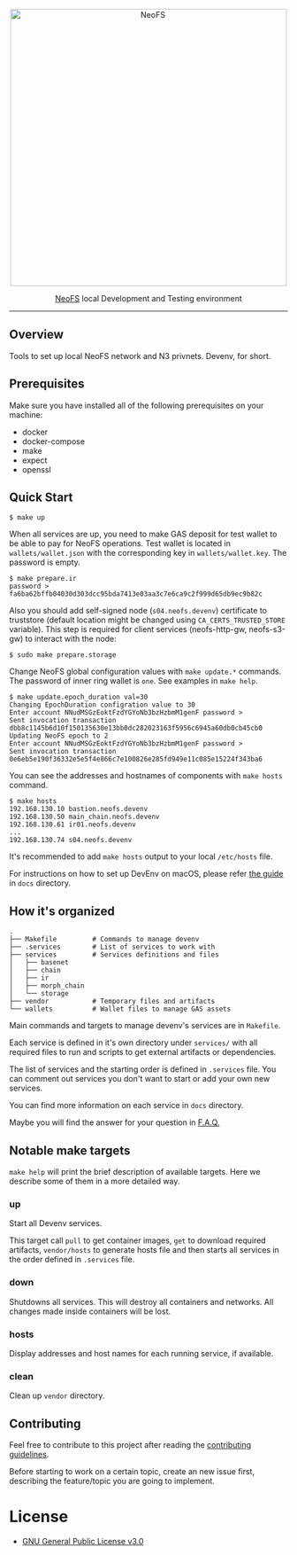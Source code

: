 <p align="center">
<img src="./.github/logo.svg" width="500px" alt="NeoFS">
</p>
<p align="center">
  <a href="https://fs.neo.org">NeoFS</a> local Development and Testing environment
</p>

---
## Overview

Tools to set up local NeoFS network and N3 privnets. Devenv, for short.

## Prerequisites

Make sure you have installed all of the following prerequisites on your machine:
* docker
* docker-compose
* make
* expect
* openssl


## Quick Start

```
$ make up
```
When all services are up, you need to make GAS deposit for test wallet to be
able to pay for NeoFS operations. Test wallet is located in `wallets/wallet.json`
with the corresponding key in `wallets/wallet.key`. The password is empty.

```
$ make prepare.ir
password >
fa6ba62bffb04030d303dcc95bda7413e03aa3c7e6ca9c2f999d65db9ec9b82c
```
Also you should add self-signed node (`s04.neofs.devenv`) certificate to truststore 
(default location might be changed using `CA_CERTS_TRUSTED_STORE` variable). 
This step is required for client services (neofs-http-gw, neofs-s3-gw) to interact with the node:
```
$ sudo make prepare.storage
```

Change NeoFS global configuration values with `make update.*` commands. The
password of inner ring wallet is `one`. See examples in `make help`.

```
$ make update.epoch_duration val=30
Changing EpochDuration configration value to 30
Enter account NNudMSGzEoktFzdYGYoNb3bzHzbmM1genF password > 
Sent invocation transaction dbb8c1145b6d10f150135630e13bb0dc282023163f5956c6945a60db0cb45cb0
Updating NeoFS epoch to 2
Enter account NNudMSGzEoktFzdYGYoNb3bzHzbmM1genF password > 
Sent invocation transaction 0e6eb5e190f36332e5e5f4e866c7e100826e285fd949e11c085e15224f343ba6
```

You can see the addresses and hostnames of components with `make hosts` command.

```
$ make hosts
192.168.130.10 bastion.neofs.devenv
192.168.130.50 main_chain.neofs.devenv
192.168.130.61 ir01.neofs.devenv
...
192.168.130.74 s04.neofs.devenv
```

It's recommended to add `make hosts` output to your local `/etc/hosts` file.

For instructions on how to set up DevEnv on macOS, please refer [the
guide](docs/macOS.md) in `docs` directory.

## How it's organized

```
.
├── Makefile         # Commands to manage devenv
├── .services        # List of services to work with
├── services         # Services definitions and files
│   ├── basenet
│   ├── chain
│   ├── ir
│   ├── morph_chain
│   └── storage
├── vendor           # Temporary files and artifacts
└── wallets          # Wallet files to manage GAS assets
```

Main commands and targets to manage devenv's services are in `Makefile`.

Each service is defined in it's own directory under `services/` with all
required files to run and scripts to get external artifacts or dependencies.

The list of services and the starting order is defined in `.services` file. You
can comment out services you don't want to start or add your own new services.

You can find more information on each service in `docs` directory.

Maybe you will find the answer for your question in [F.A.Q.](docs/faq.md)

## Notable make targets

`make help` will print the brief description of available targets. Here we
describe some of them in a more detailed way.

### up

Start all Devenv services.

This target call `pull` to get container images, `get` to download required
artifacts, `vendor/hosts` to generate hosts file and then starts all services in
the order defined in `.services` file.

### down

Shutdowns all services. This will destroy all containers and networks. All
changes made inside containers will be lost.

### hosts

Display addresses and host names for each running service, if available.

### clean

Clean up `vendor` directory.

## Contributing

Feel free to contribute to this project after reading the [contributing
guidelines](CONTRIBUTING.md).

Before starting to work on a certain topic, create an new issue first,
describing the feature/topic you are going to implement.

# License

- [GNU General Public License v3.0](LICENSE)
